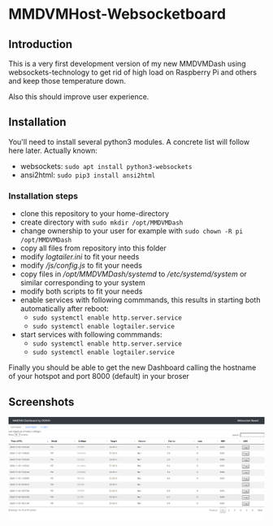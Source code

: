 # MMDVMHost-Websocketboard

## Introduction
This is a very first development version of my new MMDVMDash using websockets-technology to get rid of high load on Raspberry Pi and others and keep those temperature down.

Also this should improve user experience.

## Installation
You'll need to install several python3 modules. A concrete list will follow here later.
Actually known:
* websockets: `sudo apt install python3-websockets`
* ansi2html: `sudo pip3 install ansi2html`

### Installation steps
* clone this repository to your home-directory
* create directory with `sudo mkdir /opt/MMDVMDash`
* change ownership to your user for example with `sudo chown -R pi /opt/MMDVMDash`
* copy all files from repository into this folder
* modify *logtailer.ini* to fit your needs
* modify */js/config.js* to fit your needs
* copy files in */opt/MMDVMDash/systemd* to */etc/systemd/system* or similar corresponding to your system
* modify both scripts to fit your needs
* enable services with following commmands, this results in starting both automatically after reboot:
  * `sudo systemctl enable http.server.service`
  * `sudo systemctl enable logtailer.service`
* start services with following commmands:
  * `sudo systemctl enable http.server.service`
  * `sudo systemctl enable logtailer.service`

Finally you should be able to get the new Dashboard calling the hostname of your hotspot and port 8000 (default) in your broser

## Screenshots
![Screenshot of MMDVMDash Websocketboard](img/Screenshot.png "Screenshot of MMDVMDash Websocketboard")